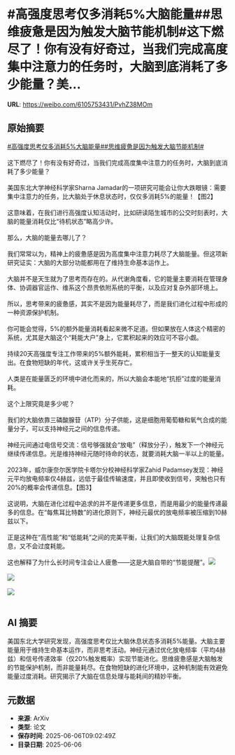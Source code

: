 # #高强度思考仅多消耗5%大脑能量##思维疲惫是因为触发大脑节能机制#这下燃尽了！你有没有好奇过，当我们完成高度集中注意力的任务时，大脑到底消耗了多少能量？美...

**URL**: https://weibo.com/6105753431/PvhZ38MOm

## 原始摘要

<a href="https://m.weibo.cn/search?containerid=231522type%3D1%26t%3D10%26q%3D%23%E9%AB%98%E5%BC%BA%E5%BA%A6%E6%80%9D%E8%80%83%E4%BB%85%E5%A4%9A%E6%B6%88%E8%80%975%25%E5%A4%A7%E8%84%91%E8%83%BD%E9%87%8F%23&amp;extparam=%23%E9%AB%98%E5%BC%BA%E5%BA%A6%E6%80%9D%E8%80%83%E4%BB%85%E5%A4%9A%E6%B6%88%E8%80%975%25%E5%A4%A7%E8%84%91%E8%83%BD%E9%87%8F%23" data-hide=""><span class="surl-text">#高强度思考仅多消耗5%大脑能量#</span></a><a href="https://m.weibo.cn/search?containerid=231522type%3D1%26t%3D10%26q%3D%23%E6%80%9D%E7%BB%B4%E7%96%B2%E6%83%AB%E6%98%AF%E5%9B%A0%E4%B8%BA%E8%A7%A6%E5%8F%91%E5%A4%A7%E8%84%91%E8%8A%82%E8%83%BD%E6%9C%BA%E5%88%B6%23&amp;extparam=%23%E6%80%9D%E7%BB%B4%E7%96%B2%E6%83%AB%E6%98%AF%E5%9B%A0%E4%B8%BA%E8%A7%A6%E5%8F%91%E5%A4%A7%E8%84%91%E8%8A%82%E8%83%BD%E6%9C%BA%E5%88%B6%23" data-hide=""><span class="surl-text">#思维疲惫是因为触发大脑节能机制#</span></a><br><br>这下燃尽了！你有没有好奇过，当我们完成高度集中注意力的任务时，大脑到底消耗了多少能量？<br><br>美国东北大学神经科学家Sharna Jamadar的一项研究可能会让你大跌眼镜：需要集中注意力的任务，比大脑处于休息状态时，仅仅多消耗5%的能量！【图2】<br><br>这意味着，在我们进行高强度认知活动时，比如研读陌生城市的公交时刻表时，大脑的能量消耗仅比“待机状态”略高少许。<br><br>那么，大脑的能量去哪儿了？<br><br>我们常常以为，精神上的疲惫感是因为高度集中注意力耗尽了大脑能量。但这项新研究证实：大脑的大部分功能都用在了维持生命基本运作上。<br><br>大脑并不是天生就为了思考而存在的。从代谢角度看，它的能量主要消耗在管理身体、协调器官运作、维系这个昂贵依附系统的平衡，以及应对复杂外部环境上。<br><br>所以，思考带来的疲惫感，其实不是因为能量耗尽了，而是我们进化过程中形成的一种资源保护机制。<br><br>你可能会觉得，5%的额外能量消耗看起来微不足道。但如果放在人体这个精密的系统，尤其是大脑这个“耗能大户”身上，它累积起来的效应可不容小觑。<br><br>持续20天高强度专注工作带来的5%额外能耗，累积相当于一整天的认知能量支出。在食物短缺的年代，这或许关乎生死存亡。<br><br>人类是在能量匮乏的环境中进化而来的，所以大脑会本能地“抗拒”过度的能量消耗。<br><br>这个上限究竟是多少呢？<br><br>我们的大脑依靠三磷酸腺苷（ATP）分子供能，这是细胞用葡萄糖和氧气合成的能量分子，可以支持神经元之间的信息传递。<br><br>神经元间通过电信号交流：信号够强就会“放电”（释放分子），触发下一个神经元继续传递信息。光是维持神经元随时待命的状态，就要消耗大脑一半以上的能量。<br><br>2023年，威尔康奈尔医学院卡塔尔分校神经科学家Zahid Padamsey发现：神经元平均放电频率仅4赫兹，远低于最佳传输速度，并且即使收到信号，突触也只有20%的概率会传递信息。【图3】<br><br>这说明，大脑在进化过程中追求的并不是传递更多信息，而是用最少的能量传递最多的信息。在“每焦耳比特数”的进化原则下，神经元最优的放电频率被压缩到10赫兹以下。<br><br>正是这种在“高性能”和“低能耗”之间的完美平衡，让我们的大脑既能处理复杂信息，又不会过度耗能。<br><br>这也解释了为什么长时间专注会让人疲惫——这是大脑自带的“节能提醒”。<img style="" src="https://tvax1.sinaimg.cn/large/006Fd7o3gy1i25olt2wc9j30zk0k0b29.jpg" referrerpolicy="no-referrer"><br><br><img style="" src="https://tvax3.sinaimg.cn/large/006Fd7o3gy1i25olvzn4xj31co1kwkjl.jpg" referrerpolicy="no-referrer"><br><br><img style="" src="https://tvax3.sinaimg.cn/large/006Fd7o3gy1i25om1gzn6j313e1gnhdt.jpg" referrerpolicy="no-referrer"><br><br>

## AI 摘要

美国东北大学研究发现，高强度思考仅比大脑休息状态多消耗5%能量。大脑主要能量用于维持生命基本运作，而非思考活动。神经元通过优化放电频率（平均4赫兹）和信号传递效率（仅20%触发概率）实现节能进化。思维疲惫感是大脑触发的节能保护机制，而非能量耗尽。在食物短缺的进化环境中，这种机制能有效避免能量过度消耗。研究揭示了大脑在信息处理与能耗间的精妙平衡。

## 元数据

- **来源**: ArXiv
- **类型**: 论文
- **保存时间**: 2025-06-06T09:02:49Z
- **目录日期**: 2025-06-06
